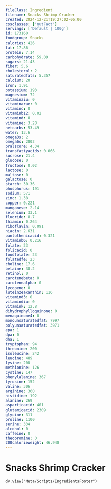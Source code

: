 ```yaml
---
fileClass: Ingredient
filename: Snacks Shrimp Cracker
created: 2024-12-21T19:27:02-06:00
cssclasses: ['nutFact']
servings: ['Default | 100g']
id: 173160
foodgroup: Snacks
calories: 426
fat: 17.86
protein: 7.14
carbohydrate: 59.09
sugars: 21.43
fiber: 5.6
cholesterol: 2
saturatedfats: 5.357
calcium: 20
iron: 1.91
potassium: 193
magnesium: 72
vitaminaiu: 0
vitaminarae: 0
vitaminc: 0
vitaminb12: 0.02
vitamind: 0
vitamine: 3.28
netcarbs: 53.49
water: 13.6
omega3s: 2
omega6s: 2802
pralscore: 4.34
transfattyacids: 0.066
sucrose: 21.4
glucose: 0
fructose: 0.02
lactose: 0
maltose: 0
galactose: 0
starch: 30.36
phosphorus: 191
sodium: 571
zinc: 1.38
copper: 0.221
manganese: 2.14
selenium: 33.1
fluoride: 8.7
thiamin: 0.264
riboflavin: 0.091
niacin: 2.631
pantothenicacid: 0.321
vitaminb6: 0.216
folate: 23
folicacid: 0
foodfolate: 23
folatedfe: 23
choline: 17.6
betaine: 38.2
retinol: 0
carotenebeta: 0
carotenealpha: 0
lycopene: 0
luteinzeaxanthin: 116
vitamind3: 0
vitamindiu: 0
vitamink: 12.8
dihydrophylloquinone: 0
menaquinone4: 0
monounsaturatedfat: 7997
polyunsaturatedfat: 3971
epa: 1
dpa: 0
dha: 1
tryptophan: 94
threonine: 200
isoleucine: 242
leucine: 489
lysine: 208
methionine: 126
cystine: 147
phenylalanine: 367
tyrosine: 152
valine: 306
arginine: 360
histidine: 192
alanine: 269
asparticacid: 401
glutamicacid: 2309
glycine: 311
proline: 1100
serine: 334
alcohol: 0
caffeine: 0
theobromine: 0
200calorieweight: 46.948
---
```


# Snacks Shrimp Cracker

```dataviewjs
dv.view("Meta/Scripts/IngredientsFooter")
```